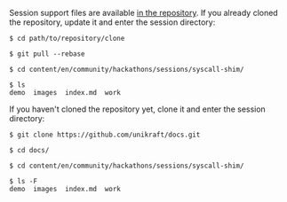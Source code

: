 Session support files are available [in the repository](https://github.com/unikraft/docs.git).
If you already cloned the repository, update it and enter the session directory:

```
$ cd path/to/repository/clone

$ git pull --rebase

$ cd content/en/community/hackathons/sessions/syscall-shim/

$ ls
demo  images  index.md  work
```

If you haven't cloned the repository yet, clone it and enter the session directory:

```
$ git clone https://github.com/unikraft/docs.git

$ cd docs/

$ cd content/en/community/hackathons/sessions/syscall-shim/

$ ls -F
demo  images  index.md  work
```
